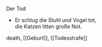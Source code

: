 Der Tod

- Er schlug die Stuhl und Vogel tot,  
  die Katzen litten große Not.  

death, [[Geburt]], [[Todesstrafe]]
